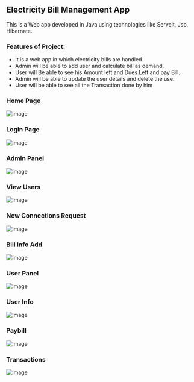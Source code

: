 ## Electricity Bill Management App
This is a Web app developed in Java using technologies like Servelt, Jsp, Hibernate. 

### Features of Project:
-	It is a web app in which electricity bills are handled
-	Admin will be able to add user and calculate bill as demand.
-	User will Be able to see his Amount left and Dues Left and pay Bill.
- Admin will be able to update the user details and delete the use.
- User will be able to see all the Transaction done by him


### Home Page
![image](https://user-images.githubusercontent.com/53346586/150304862-7da63713-6bc4-4f5f-8364-5ff87e2649b8.png)

### Login Page
![image](https://user-images.githubusercontent.com/53346586/150304935-45c28ea1-f709-41c6-a340-ef9a23679203.png)

### Admin Panel
![image](https://user-images.githubusercontent.com/53346586/150305369-a0c05725-4620-4bd2-92b6-f7e5736256b4.png)

### View Users
![image](https://user-images.githubusercontent.com/53346586/150306501-8a3ebd0c-077a-4ad9-b52f-8276079af6e3.png)

### New Connections Request
![image](https://user-images.githubusercontent.com/53346586/150309239-f8c179cd-554c-4b52-aa70-e9fd01292f71.png)

### Bill Info Add
![image](https://user-images.githubusercontent.com/53346586/150308806-328a7c87-98a4-4c01-9cac-ff69a249c068.png)

### User Panel
![image](https://user-images.githubusercontent.com/53346586/150309563-ce5f273c-699d-4903-a4ce-4da7845ffe28.png)

### User Info
![image](https://user-images.githubusercontent.com/53346586/150309602-e9568d60-ae08-448a-a785-65515281f96a.png)

### Paybill
![image](https://user-images.githubusercontent.com/53346586/150310035-6de3c126-8ac8-41db-8088-1ab2d3c7f6f2.png)


### Transactions
![image](https://user-images.githubusercontent.com/53346586/150307279-181de124-9ccb-4759-a8b0-9149c0fceaea.png)


